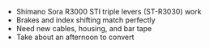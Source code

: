 - Shimano Sora R3000 STI triple levers (ST-R3030) work
- Brakes and index shifting match perfectly
- Need new cables, housing, and bar tape
- Take about an afternoon to convert